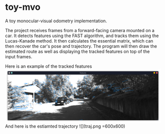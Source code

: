 # toy-mvo
A toy monocular-visual odometry implementation.

The project receives frames from a forward-facing camera mounted on a car. It detects features using the FAST algorithm, and tracks them using the Lucas-Kanade method. It then calculates the essential matrix, which can then recover the car's pose and trajectory. The program will then draw the estimated route as well as displaying the tracked features on top of the input frames. 

Here is an example of the tracked features
![](image.png)
And here is the estiamted trajectory
![](traj.png =600x600)
